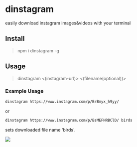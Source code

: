 # dinstagram
easily download instagram images&amp;videos with your terminal


## Install
> npm i dinstagram -g

## Usage
> dinstagram  <(instagram-url)>  <(filename(optional))>


### Example Usage
```html
dinstagram https://www.instagram.com/p/BrBmyx_h9yy/
```
or

```html
dinstagram https://www.instagram.com/p/BsMEFHRBClD/ birds
```
sets downloaded file name 'birds'.

<img src="https://media.giphy.com/media/8lGZNA9qXKK51JD1T8/giphy.gif" />

